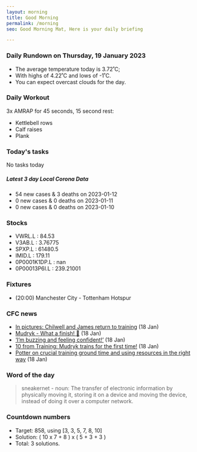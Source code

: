 ```yaml
---
layout: morning
title: Good Morning
permalink: /morning
seo: Good Morning Mat, Here is your daily briefing

---
```


<!-- weather_marker starts -->
### Daily Rundown on Thursday, 19 January 2023

- The average temperature today is 3.72˚C;
- With highs of 4.22˚C and lows of -1˚C.
- You can expect overcast clouds for the day.

<!-- weather_marker ends -->

### Daily Workout
<!-- workout_marker starts -->
3x AMRAP for 45 seconds, 15 second rest:

- Kettlebell rows
- Calf raises
- Plank

<!-- workout_marker ends -->

### Today's tasks
<!-- task_marker starts -->
No tasks today
<!-- task_marker ends -->

<!-- c19_marker starts -->
##### Latest 3 day Local Corona Data

- 54 new cases & 3 deaths on 2023-01-12
- 0 new cases & 0 deaths on 2023-01-11
- 0 new cases & 0 deaths on 2023-01-10

<!-- c19_marker ends -->

### Stocks

<!-- stocks_marker starts -->

- VWRL.L : 84.53
- V3AB.L : 3.76775
- SPXP.L : 61480.5
- IMID.L : 179.11
- 0P0001K1DP.L : nan
- 0P00013P6I.L : 239.21001

<!-- stocks_marker ends -->

### Fixtures

<!-- sports_marker starts -->

<ul>
<li>(20:00) Manchester City - Tottenham Hotspur</li>
</ul>

<!-- sports_marker ends -->

### CFC news

<!-- cfc_marker starts -->
- [In pictures: Chilwell and James return to training](https://chelseafc.com/en/news/article/in-pictures-chilwell-and-james-return-to-training) (18 Jan)
- [Mudryk - What a finish! 🤩](https://chelseafc.com/en/video/what-a-finish) (18 Jan)
- [‘I’m buzzing and feeling confident!’](https://chelseafc.com/en/video/230118-carney-wt-app-16x9) (18 Jan)
- [10 from Training: Mudryk trains for the first time!](https://chelseafc.com/en/news/article/10-from-training-mudryk-trains-for-the-first-time) (18 Jan)
- [Potter on crucial training ground time and using resources in the right way](https://chelseafc.com/en/news/article/potter-on-crucial-training-ground-time-and-using-resources-in-the-right-way) (18 Jan)

<!-- cfc_marker ends -->

### Word of the day
<!-- word_marker starts -->

 > sneakernet - noun: The transfer of electronic information by physically moving it, storing it on a device and moving the device, instead of doing it over a computer network.

<!-- word_marker ends -->

### Countdown numbers
<!-- game_marker starts -->

- Target: 858, using [3, 3, 5, 7, 8, 10]
- Solution: ( 10 x 7 + 8 ) x ( 5 + 3 + 3 )
- Total: 3 solutions.

<!-- game_marker ends -->